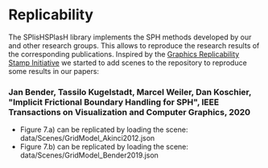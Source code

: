 # Replicability 

The SPlisHSPlasH library implements the SPH methods developed by our and other research groups. This allows to reproduce the research results of the corresponding publications. Inspired by the [Graphics Replicability Stamp Initiative](http://www.replicabilitystamp.org/) we started to add scenes to the repository to reproduce some results in our papers:

### Jan Bender, Tassilo Kugelstadt, Marcel Weiler, Dan Koschier, "Implicit Frictional Boundary Handling for SPH", IEEE Transactions on Visualization and Computer Graphics, 2020

* Figure 7.a) can be replicated by loading the scene: data/Scenes/GridModel_Akinci2012.json
* Figure 7.b) can be replicated by loading the scene: data/Scenes/GridModel_Bender2019.json